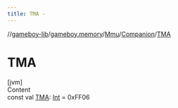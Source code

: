 ```yaml
---
title: TMA -
---
```

//[gameboy-lib](../../../index.md)/[gameboy.memory](../../index.md)/[Mmu](../index.md)/[Companion](index.md)/[TMA](-t-m-a.md)



# TMA  
[jvm]  
Content  
const val [TMA](-t-m-a.md): [Int](https://kotlinlang.org/api/latest/jvm/stdlib/kotlin/-int/index.html) = 0xFF06  




